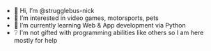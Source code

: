 - 👋 Hi, I’m @strugglebus-nick
- 👀 I’m interested in video games, motorsports, pets
- 🌱 I’m currently learning Web & App development via Python
- ❔ I'm not gifted with programming abilities like others so I am here mostly for help

<!---
strugglebus-nick/strugglebus-nick is a ✨ special ✨ repository because its `README.md` (this file) appears on your GitHub profile.
You can click the Preview link to take a look at your changes.
--->
